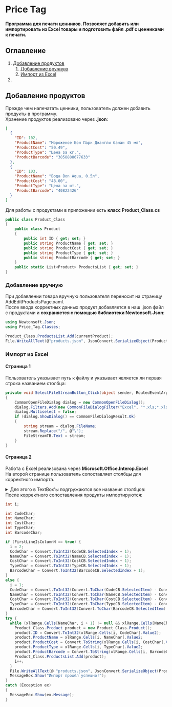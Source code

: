 # Price Tag
**Программа для печати ценников. Позволяет добавить или импортировать из Excel товары и подготовить файл .pdf с ценниками к печати.**
## Оглавление
1. [Добавление продуктов](#Добавление-продуктов)
    1. [Добавление вручную](#Добавление-вручную)
    2. [Импорт из Excel](#Импорт-из-Excel)
2.

## Добавление продуктов
Прежде чем напечатать ценники, пользователь должен добавить продукты в программу.<br/>
Хранение продуктов реализовано через **.json**:
```json
[
  {
    "ID": 102,
    "ProductName": "Мороженое Бон Пари Джангли банан 45 мл",
    "ProductCost": "50.49",
    "ProductType": "Цена за кг.",
    "ProductBarcode": "3858888677633"
  },
  {
    "ID": 103,
    "ProductName": "Вода Bon Aqua, 0.5л",
    "ProductCost": "48.00",
    "ProductType": "Цена за шт.",
    "ProductBarcode": "40822426"
  }
]
```
Для работы с продуктами в приложении есть **класс Product_Class.cs**
```C#
public class Product_Class
{
    public class Product
    {
        public int ID { get; set; }
        public string ProductName { get; set; }
        public string ProductCost { get; set; }
        public string ProductType { get; set; }
        public string ProductBarcode { get; set; }
    }
    public static List<Product> ProductsList { get; set; }
}
```
### Добавление вручную
При добавлении товара вручную пользователя переносит на страницу AddEditProductsPage.xaml.<br/>
После ввода корректных данных продукт добавляется в наш .json файл с продуктами и **сохраняется с помощью библиотеки Newtonsoft.Json**:
```C#
using Newtonsoft.Json;
using Price_Tag.Classes;
```
```C#
Product_Class.ProductsList.Add(currentProduct);
File.WriteAllText(@"products.json", JsonConvert.SerializeObject(Product_Class.ProductsList, Formatting.Indented));
```
### Импорт из Excel
#### Страница 1
Пользователь указывает путь к файлу и указывает является ли первая строка названием столбца:
```C#
private void SelectFileStreamButton_Click(object sender, RoutedEventArgs e)
{
    CommonOpenFileDialog dialog = new CommonOpenFileDialog();
    dialog.Filters.Add(new CommonFileDialogFilter("Excel", "*.xls;*.xlsx"));
    dialog.Multiselect = false;
    if (dialog.ShowDialog() == CommonFileDialogResult.Ok)
    {
        string stream = dialog.FileName;
        stream.Replace("/", @"\");
        FileStreamTB.Text = stream;
    }
}
```
#### Страница 2
Работа с Excel реализована через **Microsoft.Office.Interop.Excel**<br/>
На второй странице пользователь сопоставляет столбцы для корректного импорта.<br/>
<details>
<summary>Для этого в TextBox'ы подгружаются все названия столбцов:</summary>

```C#
using Excel = Microsoft.Office.Interop.Excel;
```
```C#
private bool FirstLineIsColumnN;

private Excel.Application xlApp;
private Excel.Workbook xlWorkbook;
private Excel._Worksheet xlWorksheet;
private Excel.Range xlRange;

public Page2(string ExcelPath, bool FirstLineIsColumnName) {
    InitializeComponent();
    FirstLineIsColumnN = FirstLineIsColumnName;
    try {
      xlApp = new Excel.Application();
      xlWorkbook = xlApp.Workbooks.Open(ExcelPath);
      xlWorksheet = xlWorkbook.Sheets[1];
      xlRange = xlWorksheet.UsedRange;

      List < string > list = new List < string > ();
      if (FirstLineIsColumnName == true) {
        int i = 1;
        while (xlRange.Cells[1, i] != null && xlRange.Cells[1, i].Value2 != null) {
          list.Add(xlRange.Cells[1, i].Value2.ToString());
          i++;
        }
      } 
      else 
      {
        int i = 1;
        char n = 'A';
        while (xlRange.Cells[1, i] != null && xlRange.Cells[1, i].Value2 != null) {
          list.Add(Convert.ToString(n));
          n += (char) 1;
          i++;
        }
      }
      CodeCB.ItemsSource = list;
      NameCB.ItemsSource = list;
      CostCB.ItemsSource = list;
      TypeCB.ItemsSource = list;
      BarcodeCB.ItemsSource = list;
    }
    catch (Exception ex)
    {
        MessageBox.Show(ex.Message);
    }
}
```
</details>
После корректного сопоставления продукты импортируются:

```C#
int i;

int CodeChar;
int NameChar;
int CostChar;
int TypeChar;
int BarcodeChar;

if (FirstLineIsColumnN == true) {
  i = 2;
  CodeChar = Convert.ToInt32(CodeCB.SelectedIndex + 1);
  NameChar = Convert.ToInt32(NameCB.SelectedIndex + 1);
  CostChar = Convert.ToInt32(CostCB.SelectedIndex + 1);
  TypeChar = Convert.ToInt32(TypeCB.SelectedIndex + 1);
  BarcodeChar = Convert.ToInt32(BarcodeCB.SelectedIndex + 1);
} 
else {
  i = 1;
  CodeChar = Convert.ToInt32(Convert.ToChar(CodeCB.SelectedItem) - Convert.ToChar('A')) + 1;
  NameChar = Convert.ToInt32(Convert.ToChar(NameCB.SelectedItem) - Convert.ToChar('A')) + 1;
  CostChar = Convert.ToInt32(Convert.ToChar(CostCB.SelectedItem) - Convert.ToChar('A')) + 1;
  TypeChar = Convert.ToInt32(Convert.ToChar(TypeCB.SelectedItem) - Convert.ToChar('A')) + 1;
  BarcodeChar = Convert.ToInt32(Convert.ToChar(BarcodeCB.SelectedItem) - Convert.ToChar('A')) + 1;
}
try {
  while (xlRange.Cells[NameChar, i + 1] != null && xlRange.Cells[NameChar, i + 1].Value2 != null) {
    Product_Class.Product product = new Product_Class.Product();
    product.ID = Convert.ToInt32(xlRange.Cells[i, CodeChar].Value2);
    product.ProductName = xlRange.Cells[i, NameChar].Value2;
    product.ProductCost = Convert.ToString(xlRange.Cells[i, CostChar].Value2);
    product.ProductType = xlRange.Cells[i, TypeChar].Value2;
    product.ProductBarcode = Convert.ToString(xlRange.Cells[i, BarcodeChar].Value2);
    Product_Class.ProductsList.Add(product);
    i++;
  }
  File.WriteAllText(@ "products.json", JsonConvert.SerializeObject(Product_Class.ProductsList, Formatting.Indented));
  MessageBox.Show("Импорт прошёл успешно!");
} 
catch (Exception ex) 
{
  MessageBox.Show(ex.Message);
}
```
